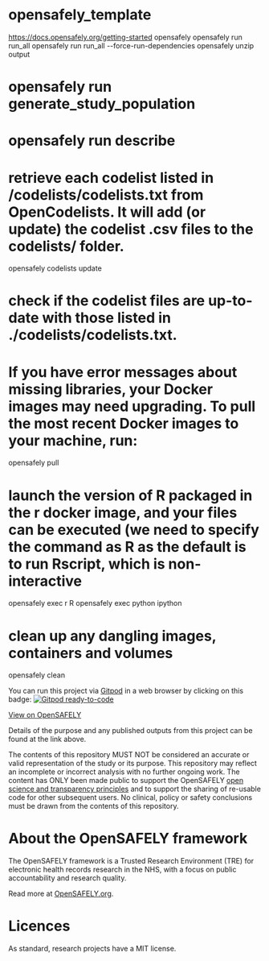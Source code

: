 # opensafely_template

https://docs.opensafely.org/getting-started
   opensafely
   opensafely run run_all
   opensafely run run_all --force-run-dependencies
   opensafely unzip output
# opensafely run generate_study_population
# opensafely run describe
# retrieve each codelist listed in /codelists/codelists.txt from OpenCodelists. It will add (or update) the codelist .csv files to the codelists/ folder.
opensafely codelists update
# check if the codelist files are up-to-date with those listed in ./codelists/codelists.txt.
# If you have error messages about missing libraries, your Docker images may need upgrading. To pull the most recent Docker images to your machine, run:
opensafely pull

# launch the version of R packaged in the r docker image, and your files can be executed (we need to specify the command as R as the default is to run Rscript, which is non-interactive
opensafely exec r R
opensafely exec python ipython

# clean up any dangling images, containers and volumes
opensafely clean




You can run this project via [Gitpod](https://gitpod.io) in a web browser by clicking on this badge: [![Gitpod ready-to-code](https://img.shields.io/badge/Gitpod-ready--to--code-908a85?logo=gitpod)](https://gitpod.io/#https://github.com/JohnGavin/opensafely_template)

[View on OpenSAFELY](https://jobs.opensafely.org/repo/https%253A%252F%252Fgithub.com%252Fopensafely%252Fopensafely_template)

Details of the purpose and any published outputs from this project can be found at the link above.

The contents of this repository MUST NOT be considered an accurate or valid representation of the study or its purpose. 
This repository may reflect an incomplete or incorrect analysis with no further ongoing work.
The content has ONLY been made public to support the OpenSAFELY [open science and transparency principles](https://www.opensafely.org/about/#contributing-to-best-practice-around-open-science) and to support the sharing of re-usable code for other subsequent users.
No clinical, policy or safety conclusions must be drawn from the contents of this repository.

# About the OpenSAFELY framework

The OpenSAFELY framework is a Trusted Research Environment (TRE) for electronic
health records research in the NHS, with a focus on public accountability and
research quality.

Read more at [OpenSAFELY.org](https://opensafely.org).

# Licences
As standard, research projects have a MIT license. 
